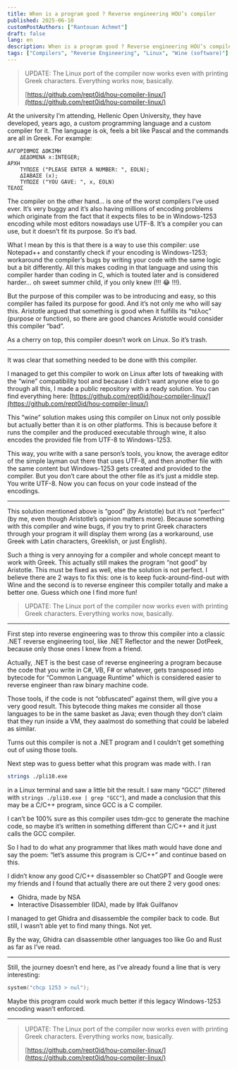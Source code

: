 ```yaml
---
title: When is a program good ? Reverse engineering HOU’s compiler
published: 2025-06-10
customPostAuthors: ["Rantouan Achmet"]
draft: false
lang: en
description: When is a program good ? Reverse engineering HOU’s compiler
tags: ["Compilers", "Reverse Engineering", "Linux", "Wine (software)"]
---
```


> UPDATE: The Linux port of the compiler now works even with printing Greek characters. Everything works now, basically.
> 
> [https://github.com/rept0id/hou-compiler-linux/](https://github.com/rept0id/hou-compiler-linux/)

At the university I’m attending, Hellenic Open University, they have developed, years ago, a custom programming language and a custom compiler for it. The language is ok, feels a bit like Pascal and the commands are all in Greek. For example:

```plaintext
ΑΛΓΟΡΙΘΜΟΣ ΔΟΚΙΜΗ
	ΔΕΔΟΜΕΝΑ x:INTEGER;
ΑΡΧΗ
	ΤΥΠΩΣΕ ("PLEASE ENTER A NUMBER: ", EOLN);
	ΔΙΑΒΑΣΕ (x);
	ΤΥΠΩΣΕ ("YOU GAVE: ", x, EOLN)
ΤΕΛΟΣ
```

The compiler on the other hand… is one of the worst compilers I’ve used ever. It’s very buggy and it’s also having millions of encoding problems which originate from the fact that it expects files to be in Windows-1253 encoding while most editors nowadays use UTF-8. It’s a compiler you can use, but it doesn’t fit its purpose. So it’s bad.

What I mean by this is that there is a way to use this compiler: use Notepad++ and constantly check if your encoding is Windows-1253; workaround the compiler’s bugs by writing your code with the same logic but a bit differently. All this makes coding in that language and using this compiler harder than coding in C, which is touted later and is considered harder… oh sweet summer child, if you only knew (!!! 😂 !!!).

But the purpose of this compiler was to be introducing and easy, so this compiler has failed its purpose for good. And it’s not only me who will say this. Aristotle argued that something is good when it fulfills its “τέλος” (purpose or function), so there are good chances Aristotle would consider this compiler “bad”.

As a cherry on top, this compiler doesn’t work on Linux. So it’s trash.

---

It was clear that something needed to be done with this compiler.

I managed to get this compiler to work on Linux after lots of tweaking with the “wine” compatibility tool and because I didn’t want anyone else to go through all this, I made a public repository with a ready solution. You can find everything here:
[https://github.com/rept0id/hou-compiler-linux/](https://github.com/rept0id/hou-compiler-linux/)

This “wine” solution makes using this compiler on Linux not only possible but actually better than it is on other platforms. This is because before it runs the compiler and the produced executable through wine, it also encodes the provided file from UTF-8 to Windows-1253.

This way, you write with a sane person’s tools, you know, the average editor of the simple layman out there that uses UTF-8, and then another file with the same content but Windows-1253 gets created and provided to the compiler. But you don’t care about the other file as it’s just a middle step. You write UTF-8.
Now you can focus on your code instead of the encodings.

---

This solution mentioned above is “good” (by Aristotle) but it’s not “perfect” (by me, even though Aristotle’s opinion matters more). Because something with this compiler and wine bugs, if you try to print Greek characters through your program it will display them wrong (as a workaround, use Greek with Latin characters, Greeklish, or just English).

Such a thing is very annoying for a compiler and whole concept meant to work with Greek. This actually still makes the program “not good” by Aristotle. This must be fixed as well, else the solution is not perfect. I believe there are 2 ways to fix this: one is to keep fuck-around-find-out with Wine and the second is to reverse engineer this compiler totally and make a better one. Guess which one I find more fun!

> UPDATE: The Linux port of the compiler now works even with printing Greek characters. Everything works now, basically.

---

First step into reverse engineering was to throw this compiler into a classic .NET reverse engineering tool, like .NET Reflector and the newer DotPeek, because only those ones I knew from a friend.

Actually, .NET is the best case of reverse engineering a program because the code that you write in C#, VB, F# or whatever, gets transposed into bytecode for “Common Language Runtime” which is considered easier to reverse engineer than raw binary machine code.

Those tools, if the code is not “obfuscated” against them, will give you a very good result. This bytecode thing makes me consider all those languages to be in the same basket as Java; even though they don’t claim that they run inside a VM, they aaalmost do something that could be labeled as similar.

Turns out this compiler is not a .NET program and I couldn’t get something out of using those tools.

Next step was to guess better what this program was made with. I ran

```bash
strings ./pli10.exe
```

in a Linux terminal and saw a little bit the result. I saw many “GCC” (filtered with `strings ./pli10.exe | grep "GCC"`), and made a conclusion that this may be a C/C++ program, since GCC is a C compiler.

I can’t be 100% sure as this compiler uses tdm-gcc to generate the machine code, so maybe it’s written in something different than C/C++ and it just calls the GCC compiler.

So I had to do what any programmer that likes math would have done and say the poem:
“let’s assume this program is C/C++” and continue based on this.

I didn’t know any good C/C++ disassembler so ChatGPT and Google were my friends and I found that actually there are out there 2 very good ones:

* Ghidra, made by NSA
* Interactive Disassembler (IDA), made by Ilfak Guilfanov

I managed to get Ghidra and disassemble the compiler back to code. But still, I wasn’t able yet to find many things. Not yet.

By the way, Ghidra can disassemble other languages too like Go and Rust as far as I’ve read.

---

Still, the journey doesn’t end here, as I’ve already found a line that is very interesting:

```c
system("chcp 1253 > nul");
```

Maybe this program could work much better if this legacy Windows-1253 encoding wasn’t enforced.

---

> UPDATE: The Linux port of the compiler now works even with printing Greek characters. Everything works now, basically.
> 
> [https://github.com/rept0id/hou-compiler-linux/](https://github.com/rept0id/hou-compiler-linux/)
